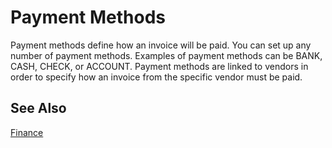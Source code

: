 <properties
                pageTitle="Payment Methods| Project “Madeira”" 
                description="Describes what payment methods are and how they are used." 
                services="project-madeira" 
                documentationCenter=""
                authors="edupont04"/>
<tags
    ms.service="project-madeira"
    ms.topic="article"
    ms.devlang="na"
    ms.tgt_pltfrm="na"
    ms.workload="na"
    ms.date="05/12/2016"
    ms.author="europe\edupont" />
                
# Payment Methods
Payment methods define how an invoice will be paid. You can set up any number of payment methods. Examples of payment methods can be BANK, CASH, CHECK, or ACCOUNT. 
Payment methods are linked to vendors in order to specify how an invoice from the specific vendor must be paid.

## See Also
[Finance](finance.md)  